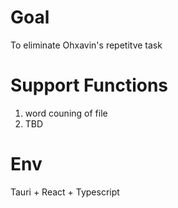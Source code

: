 # Goal
To eliminate Ohxavin's repetitve task

# Support Functions
1. word couning of file
2. TBD

# Env
Tauri + React + Typescript

